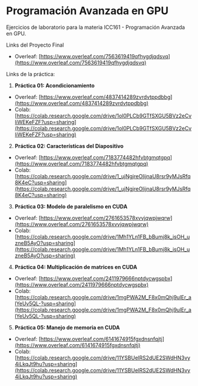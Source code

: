 # Programación Avanzada en GPU
Ejercicios de laboratorio para la materia ICC161 - Programación Avanzada en GPU.

Links del Proyecto Final

- Overleaf: [https://www.overleaf.com/7563619419qfhygdjqdsvq](https://www.overleaf.com/7563619419qfhygdjqdsvq)

Links de la práctica:

1) **Práctica 01: Acondicionamiento**
  - Overleaf: [https://www.overleaf.com/4837414289zvrdvtppdbbg](https://www.overleaf.com/4837414289zvrdvtppdbbg)
  - Colab: [https://colab.research.google.com/drive/1ol0PLCb9GTfSXGU5BVz2eCvliWEKeFZF?usp=sharing](https://colab.research.google.com/drive/1ol0PLCb9GTfSXGU5BVz2eCvliWEKeFZF?usp=sharing)

2) **Práctica 02: Características del Diapositivo**
  - Overleaf: [https://www.overleaf.com/7183774482hfvbtgmqtgpq](https://www.overleaf.com/7183774482hfvbtgmqtgpq)
  - Colab: [https://colab.research.google.com/drive/1_ujNgjreOlijnaU8rsr9yMJsRfq8K4eC?usp=sharing](https://colab.research.google.com/drive/1_ujNgjreOlijnaU8rsr9yMJsRfq8K4eC?usp=sharing)
  
3) **Práctica 03: Modelo de paralelismo en CUDA**
  - Overleaf: [https://www.overleaf.com/2761653578xvvjqwpjwqrw](https://www.overleaf.com/2761653578xvvjqwpjwqrw)
  - Colab: [https://colab.research.google.com/drive/1Mh1YLn1FB_bBumj8k_isOH_uzneB5AyO?usp=sharing](https://colab.research.google.com/drive/1Mh1YLn1FB_bBumj8k_isOH_uzneB5AyO?usp=sharing)
  
4) **Práctica 04: Multiplicación de matrices en CUDA**
  - Overleaf: [https://www.overleaf.com/2411979666nptdycwgspbx](https://www.overleaf.com/2411979666nptdycwgspbx)
  - Colab: [https://colab.research.google.com/drive/1mgPWA2M_F8x0mQhj9ulEr_alYeUv5QL-?usp=sharing](https://colab.research.google.com/drive/1mgPWA2M_F8x0mQhj9ulEr_alYeUv5QL-?usp=sharing)
  
5) **Práctica 05: Manejo de memoria en CUDA**
  - Overleaf: [https://www.overleaf.com/6141674915fgxdnsnfqjtj](https://www.overleaf.com/6141674915fgxdnsnfqjtj)
  - Colab: [https://colab.research.google.com/drive/11YSBUelRS2dUE2SWdHN3vy4iLkqJt9hu?usp=sharing](https://colab.research.google.com/drive/11YSBUelRS2dUE2SWdHN3vy4iLkqJt9hu?usp=sharing)
